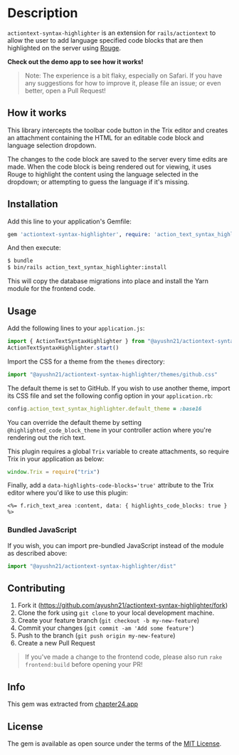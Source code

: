 # Description

`actiontext-syntax-highlighter` is an extension for `rails/actiontext` to allow the user to add language specified code blocks that are then highlighted on the server using [Rouge](http://github.com/rouge-ruby/rouge).

**Check out the demo app to see how it works!**

> Note: The experience is a bit flaky, especially on Safari. If you have any suggestions for how to improve it, please file an issue; or even better, open a Pull Request!

## How it works

This library intercepts the toolbar code button in the Trix editor and creates an attachment containing the HTML for an editable code block and language selection dropdown.

The changes to the code block are saved to the server every time edits are made. When the code block is being rendered out for viewing, it uses Rouge to highlight the content using the language selected in the dropdown; or attempting to guess the language if it's missing.


## Installation
Add this line to your application's Gemfile:

```ruby
gem 'actiontext-syntax-highlighter', require: 'action_text_syntax_highlighter/engine'
```

And then execute:

```bash
$ bundle
$ bin/rails action_text_syntax_highlighter:install
```

This will copy the database migrations into place and install the Yarn module for the frontend code.


## Usage

Add the following lines to your `application.js`:

```javascript
import { ActionTextSyntaxHighlighter } from "@ayushn21/actiontext-syntax-highlighter"
ActionTextSyntaxHighlighter.start()
```

Import the CSS for a theme from the `themes` directory:

```javascript
import "@ayushn21/actiontext-syntax-highlighter/themes/github.css"
```

The default theme is set to GitHub. If you wish to use another theme, import its CSS file and set the following config option in your `application.rb`:

```ruby
config.action_text_syntax_highlighter.default_theme = :base16
```

You can override the default theme by setting `@highlighted_code_block_theme` in your controller action where you're rendering out the rich text.

This plugin requires a global `Trix` variable to create attachments, so require Trix in your application as below:

```javascript
window.Trix = require("trix")
```

Finally, add a `data-highlights-code-blocks='true'` attribute to the Trix editor where you'd like to use this plugin:

```erb
<%= f.rich_text_area :content, data: { highlights_code_blocks: true } %>
```

### Bundled JavaScript

If you wish, you can import pre-bundled JavaScript instead of the module as described above:

```javascript
import "@ayushn21/actiontext-syntax-highlighter/dist"
```

## Contributing

1. Fork it (https://github.com/ayushn21/actiontext-syntax-highlighter/fork)
2. Clone the fork using `git clone` to your local development machine.
3. Create your feature branch (`git checkout -b my-new-feature`)
4. Commit your changes (`git commit -am 'Add some feature'`)
5. Push to the branch (`git push origin my-new-feature`)
6. Create a new Pull Request

> If you've made a change to the frontend code, please also run `rake frontend:build` before opening your PR!

## Info

This gem was extracted from [chapter24.app](https://chapter24.app)


## License
The gem is available as open source under the terms of the [MIT License](https://opensource.org/licenses/MIT).
